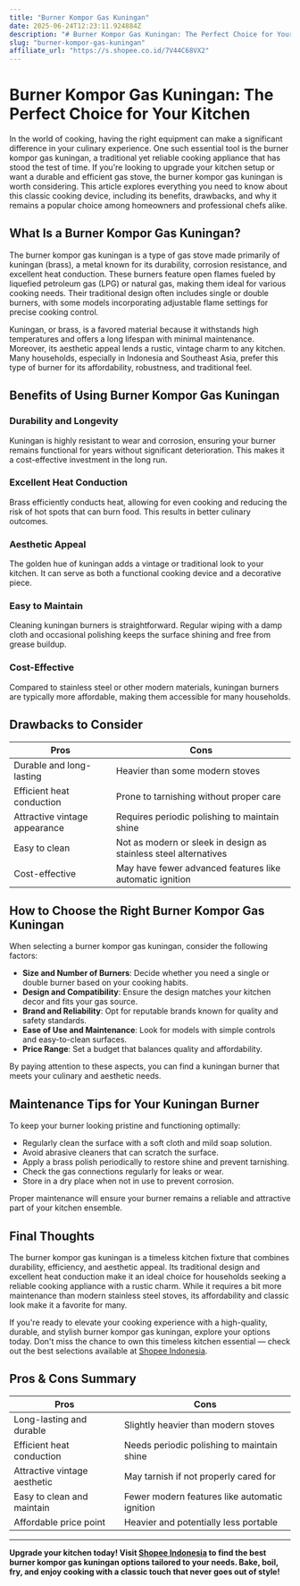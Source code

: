 ```yaml
---
title: "Burner Kompor Gas Kuningan"
date: 2025-06-24T12:23:11.924884Z
description: "# Burner Kompor Gas Kuningan: The Perfect Choice for Your Kitchen..."
slug: "burner-kompor-gas-kuningan"
affiliate_url: "https://s.shopee.co.id/7V44C68VX2"
---
```

# Burner Kompor Gas Kuningan: The Perfect Choice for Your Kitchen

In the world of cooking, having the right equipment can make a significant difference in your culinary experience. One such essential tool is the burner kompor gas kuningan, a traditional yet reliable cooking appliance that has stood the test of time. If you're looking to upgrade your kitchen setup or want a durable and efficient gas stove, the burner kompor gas kuningan is worth considering. This article explores everything you need to know about this classic cooking device, including its benefits, drawbacks, and why it remains a popular choice among homeowners and professional chefs alike.

## What Is a Burner Kompor Gas Kuningan?

The burner kompor gas kuningan is a type of gas stove made primarily of kuningan (brass), a metal known for its durability, corrosion resistance, and excellent heat conduction. These burners feature open flames fueled by liquefied petroleum gas (LPG) or natural gas, making them ideal for various cooking needs. Their traditional design often includes single or double burners, with some models incorporating adjustable flame settings for precise cooking control.

Kuningan, or brass, is a favored material because it withstands high temperatures and offers a long lifespan with minimal maintenance. Moreover, its aesthetic appeal lends a rustic, vintage charm to any kitchen. Many households, especially in Indonesia and Southeast Asia, prefer this type of burner for its affordability, robustness, and traditional feel.

## Benefits of Using Burner Kompor Gas Kuningan

### Durability and Longevity  
Kuningan is highly resistant to wear and corrosion, ensuring your burner remains functional for years without significant deterioration. This makes it a cost-effective investment in the long run.

### Excellent Heat Conduction  
Brass efficiently conducts heat, allowing for even cooking and reducing the risk of hot spots that can burn food. This results in better culinary outcomes.

### Aesthetic Appeal  
The golden hue of kuningan adds a vintage or traditional look to your kitchen. It can serve as both a functional cooking device and a decorative piece.

### Easy to Maintain  
Cleaning kuningan burners is straightforward. Regular wiping with a damp cloth and occasional polishing keeps the surface shining and free from grease buildup.

### Cost-Effective  
Compared to stainless steel or other modern materials, kuningan burners are typically more affordable, making them accessible for many households.

## Drawbacks to Consider

| Pros                  | Cons                          |
|------------------------|------------------------------|
| Durable and long-lasting | Heavier than some modern stoves |
| Efficient heat conduction | Prone to tarnishing without proper care |
| Attractive vintage appearance | Requires periodic polishing to maintain shine |
| Easy to clean | Not as modern or sleek in design as stainless steel alternatives |
| Cost-effective | May have fewer advanced features like automatic ignition |

## How to Choose the Right Burner Kompor Gas Kuningan

When selecting a burner kompor gas kuningan, consider the following factors:

- **Size and Number of Burners**: Decide whether you need a single or double burner based on your cooking habits.
- **Design and Compatibility**: Ensure the design matches your kitchen decor and fits your gas source.
- **Brand and Reliability**: Opt for reputable brands known for quality and safety standards.
- **Ease of Use and Maintenance**: Look for models with simple controls and easy-to-clean surfaces.
- **Price Range**: Set a budget that balances quality and affordability.

By paying attention to these aspects, you can find a kuningan burner that meets your culinary and aesthetic needs.

## Maintenance Tips for Your Kuningan Burner

To keep your burner looking pristine and functioning optimally:

- Regularly clean the surface with a soft cloth and mild soap solution.
- Avoid abrasive cleaners that can scratch the surface.
- Apply a brass polish periodically to restore shine and prevent tarnishing.
- Check the gas connections regularly for leaks or wear.
- Store in a dry place when not in use to prevent corrosion.

Proper maintenance will ensure your burner remains a reliable and attractive part of your kitchen ensemble.

## Final Thoughts

The burner kompor gas kuningan is a timeless kitchen fixture that combines durability, efficiency, and aesthetic appeal. Its traditional design and excellent heat conduction make it an ideal choice for households seeking a reliable cooking appliance with a rustic charm. While it requires a bit more maintenance than modern stainless steel stoves, its affordability and classic look make it a favorite for many.

If you're ready to elevate your cooking experience with a high-quality, durable, and stylish burner kompor gas kuningan, explore your options today. Don't miss the chance to own this timeless kitchen essential — check out the best selections available at [Shopee Indonesia](https://s.shopee.co.id/7V44C68VX2).

## Pros & Cons Summary

| Pros                    | Cons                               |
|-------------------------|----------------------------------|
| Long-lasting and durable | Slightly heavier than modern stoves |
| Efficient heat conduction | Needs periodic polishing to maintain shine |
| Attractive vintage aesthetic | May tarnish if not properly cared for |
| Easy to clean and maintain | Fewer modern features like automatic ignition |
| Affordable price point | Heavier and potentially less portable |

---

**Upgrade your kitchen today! Visit [Shopee Indonesia](https://s.shopee.co.id/7V44C68VX2) to find the best burner kompor gas kuningan options tailored to your needs. Bake, boil, fry, and enjoy cooking with a classic touch that never goes out of style!**